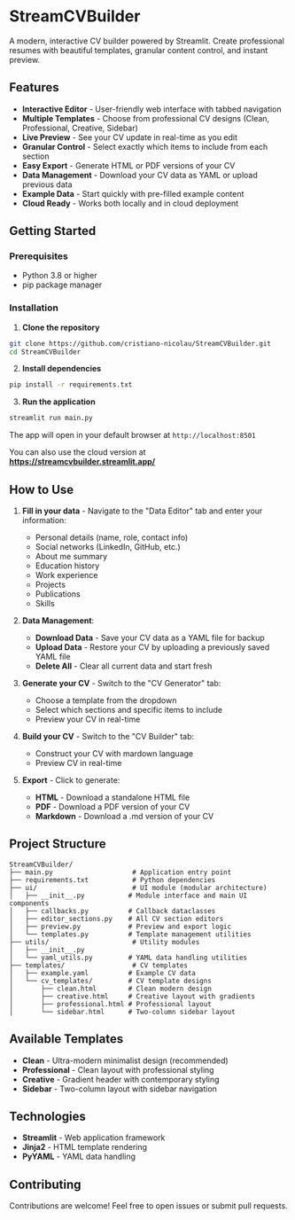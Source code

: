 # StreamCVBuilder

A modern, interactive CV builder powered by Streamlit. Create professional resumes with beautiful templates, granular content control, and instant preview.

## Features

- **Interactive Editor** - User-friendly web interface with tabbed navigation
- **Multiple Templates** - Choose from professional CV designs (Clean, Professional, Creative, Sidebar)
- **Live Preview** - See your CV update in real-time as you edit
- **Granular Control** - Select exactly which items to include from each section
- **Easy Export** - Generate HTML or PDF versions of your CV
- **Data Management** - Download your CV data as YAML or upload previous data
- **Example Data** - Start quickly with pre-filled example content
- **Cloud Ready** - Works both locally and in cloud deployment

## Getting Started

### Prerequisites

- Python 3.8 or higher
- pip package manager

### Installation

1. **Clone the repository**
```bash
git clone https://github.com/cristiano-nicolau/StreamCVBuilder.git
cd StreamCVBuilder
```

2. **Install dependencies**
```bash
pip install -r requirements.txt
```

3. **Run the application**
```bash
streamlit run main.py
```

The app will open in your default browser at `http://localhost:8501`

You can also use the cloud version at **https://streamcvbuilder.streamlit.app/**

## How to Use

1. **Fill in your data** - Navigate to the "Data Editor" tab and enter your information:
   - Personal details (name, role, contact info)
   - Social networks (LinkedIn, GitHub, etc.)
   - About me summary
   - Education history
   - Work experience
   - Projects
   - Publications
   - Skills

2. **Data Management**:
   - **Download Data** - Save your CV data as a YAML file for backup
   - **Upload Data** - Restore your CV by uploading a previously saved YAML file
   - **Delete All** - Clear all current data and start fresh

3. **Generate your CV** - Switch to the "CV Generator" tab:
   - Choose a template from the dropdown
   - Select which sections and specific items to include
   - Preview your CV in real-time
  
4. **Build your CV** - Switch to the "CV Builder" tab:
   - Construct your CV with mardown language
   - Preview CV in real-time

5. **Export** - Click to generate:
   - **HTML** - Download a standalone HTML file
   - **PDF** - Download a PDF version of your CV
   - **Markdown** - Download a .md version of your CV

## Project Structure

```
StreamCVBuilder/
├── main.py                    # Application entry point
├── requirements.txt           # Python dependencies
├── ui/                        # UI module (modular architecture)
│   ├── __init__.py           # Module interface and main UI components
│   ├── callbacks.py          # Callback dataclasses
│   ├── editor_sections.py    # All CV section editors
│   ├── preview.py            # Preview and export logic
│   └── templates.py          # Template management utilities
├── utils/                     # Utility modules
│   ├── __init__.py
│   └── yaml_utils.py         # YAML data handling utilities
├── templates/                 # CV templates
│   ├── example.yaml          # Example CV data
│   └── cv_templates/         # CV template designs
│       ├── clean.html        # Clean modern design
│       ├── creative.html     # Creative layout with gradients
│       ├── professional.html # Professional layout
│       └── sidebar.html      # Two-column sidebar layout
```


## Available Templates

- **Clean** - Ultra-modern minimalist design (recommended)
- **Professional** - Clean layout with professional styling
- **Creative** - Gradient header with contemporary styling
- **Sidebar** - Two-column layout with sidebar navigation

## Technologies

- **Streamlit** - Web application framework
- **Jinja2** - HTML template rendering
- **PyYAML** - YAML data handling


## Contributing

Contributions are welcome! Feel free to open issues or submit pull requests.
